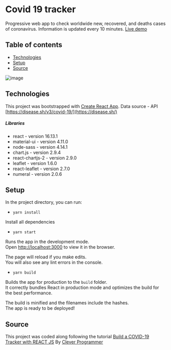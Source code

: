 # Covid 19 tracker

Progressive web app to check worldwide new, recovered, and deaths cases of coronavirus. Information is updated every 10 minutes.
[Live demo](https://covidd-tracker-19.netlify.app/)

## Table of contents
* [Technologies](#technologies)
* [Setup](#setup)
* [Source](#source)

![image](https://res.cloudinary.com/dc3sys5cl/image/upload/v1614164828/covid_19_tracker_345dfb1009.png)

## Technologies

This project was bootstrapped with [Create React App](https://github.com/facebook/create-react-app).
Data source - API [https://disease.sh/v3/covid-19/](https://disease.sh/)
##### Libraries
* react - version 16.13.1
* material-ui - version 4.11.0
* node-sass - version 4.14.1
* chart.js - version 2.9.4
* react-chartjs-2 - version 2.9.0
* leaflet - version 1.6.0
* react-leaflet - version 2.7.0
* numeral - version 2.0.6


## Setup

In the project directory, you can run:

* `yarn install`

Install all dependencies 

* `yarn start`

Runs the app in the development mode. <br/>
Open [http://localhost:3000](http://localhost:3000) to view it in the browser.

The page will reload if you make edits.<br />
You will also see any lint errors in the console.

* `yarn build`

Builds the app for production to the `build` folder.<br />
It correctly bundles React in production mode and optimizes the build for the best performance.

The build is minified and the filenames include the hashes.<br />
The app is ready to be deployed!

## Source
This project was coded along following the tutorial [Build a COVID-19 Tracker with REACT JS](https://www.youtube.com/watch?v=cF3pIMJUZxM) By [Clever Programmer](https://www.youtube.com/channel/UCqrILQNl5Ed9Dz6CGMyvMTQ)


